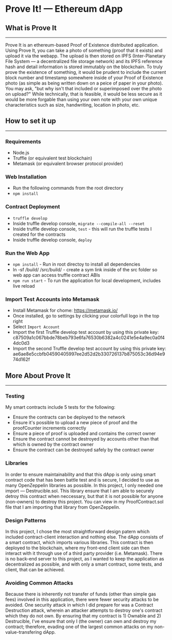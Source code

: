 Prove It! — Ethereum dApp
===============

## What is Prove It
------
Prove It is an ethereum-based Proof of Existence distributed application. Using Prove It, you can take a photo of something (proof that it exists) and upload it via the webapp. The upload is then stored on IPFS (Inter-Planetary File System — a decentralized file storage network) and its IPFS reference hash and detail information is stored immutably on the blockchain. To truly prove the existence of something, it would be prudent to include the current block number and timestamp somewhere inside of your Proof of Existence photo (as simple as being written down on a peice of paper in your photo). You may ask, "but why isn't that included or superimposed over the photo on upload?" While technically, that is feasible, it would be less secure as it would be more forgable than using your own note with your own unique characteristics such as size, handwriting, location in photo, etc.

## How to set it up
------
### Requirements
* Node.js
* Truffle (or equivalent test blockchain)
* Metamask (or equivalent browser protocol provider)

### Web Installation
* Run the following commands from the root directory
* `npm install`

### Contract Deployment

* `truffle develop`
* Inside truffle develop console, `migrate --compile-all --reset`
* Inside truffle develop console, `test` - this will run the truffle tests I created for the contracts
* Inside truffle develop console, `deploy`

### Run the Web App
* `npm install` - Run in root directoy to install all dependencies
* ln -sf /build/ /src/build/ - create a sym link inside of the src folder so web app can access truffle contract ABIs
* `npm run start` - To run the application for local development, includes live reload

### Import Test Accounts into Metamask
* Install Metamask for chome: https://metamask.io/
* Once installed, go to settings by clicking your colorfull logo in the top right
* Select `Import Account`
* Import the first Truffle develop test account by using this private key: c87509a1c067bbde78beb793e6fa76530b6382a4c0241e5e4a9ec0a0f44dc0d3
* Import the second Truffle develop test account by using this private key: ae6ae8e5ccbfb04590405997ee2d52d2b330726137b875053c36d94e974d162f

## More About Prove It
------
### Testing
My smart contracts include 5 tests for the following:
* Ensure the contracts can be deployed to the network
* Ensure it's possible to upload a new piece of proof and the proofCounter increments correctly
* Ensure a piece of proof is uploaded and contains the correct owner 
* Ensure the contract cannot be destroyed by accounts other than that which is owned by the contract owner
* Ensure the contract can be destroyed safely by the contract owner

### Libraries
In order to ensure maintainability and that this dApp is only using smart contract code that has been battle test and is secure, I decided to use as many OpenZeppelin libraries as possible. In this project, I only needed one import — Destrucible.sol. This library ensure that I am able to securely detroy this contract when neccessary, but that it is not possible for anyone (non-owners) to destroy this project. You can view in my ProofContract.sol file that I am importing that library from OpenZeppelin.

### Design Patterns
In this project, I chose the most straightforward design patern which included contract-client interaction and nothing else. The dApp consists of a smart contract, which imports various libraries. This contract is then deployed to the blockchain, where my front-end client side can then interact with it through use of a third party provider (i.e. Metamask). There is no back-end server to this project, as I wanted to keep the application as decentralized as possible, and with only a smart contract, some tests, and client, that can be achieved.

### Avoiding Common Attacks
Because there is inherently not transfer of funds (other than simple gas fees) involved in this application, there were fewer security attacks to be avoided. One security attack in which I did prepare for was a Contract Destruction attack, wherein an attacker attempts to destroy one's contract which they do not own. By ensuring that my contract is 1) Ownable and 2) Destrucible, I've ensure that only I (the owner) can own and destroy my contract; therefore, evading one of the largest common attacks on my non-value-transfering dApp.

